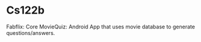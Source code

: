 # Cs122b
Fabflix: Core
MovieQuiz: Android App that uses movie database to generate questions/answers.
